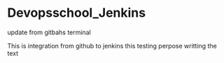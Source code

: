 # Devopsschool_Jenkins

update from gitbahs terminal

This is integration from  github to jenkins
this testing perpose writting the text
